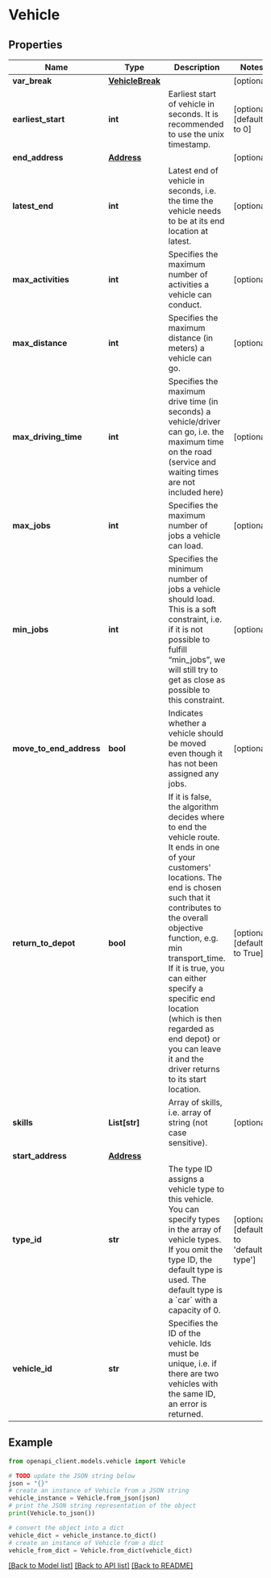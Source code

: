 # Vehicle


## Properties

Name | Type | Description | Notes
------------ | ------------- | ------------- | -------------
**var_break** | [**VehicleBreak**](VehicleBreak.md) |  | [optional] 
**earliest_start** | **int** | Earliest start of vehicle in seconds. It is recommended to use the unix timestamp. | [optional] [default to 0]
**end_address** | [**Address**](Address.md) |  | [optional] 
**latest_end** | **int** | Latest end of vehicle in seconds, i.e. the time the vehicle needs to be at its end location at latest. | [optional] 
**max_activities** | **int** | Specifies the maximum number of activities a vehicle can conduct. | [optional] 
**max_distance** | **int** | Specifies the maximum distance (in meters) a vehicle can go. | [optional] 
**max_driving_time** | **int** | Specifies the maximum drive time (in seconds) a vehicle/driver can go, i.e. the maximum time on the road (service and waiting times are not included here) | [optional] 
**max_jobs** | **int** | Specifies the maximum number of jobs a vehicle can load. | [optional] 
**min_jobs** | **int** | Specifies the minimum number of jobs a vehicle should load. This is a soft constraint, i.e. if it is not possible to fulfill “min_jobs”, we will still try to get as close as possible to this constraint. | [optional] 
**move_to_end_address** | **bool** | Indicates whether a vehicle should be moved even though it has not been assigned any jobs. | [optional] 
**return_to_depot** | **bool** | If it is false, the algorithm decides where to end the vehicle route. It ends in one of your customers&#39; locations. The end is chosen such that it contributes to the overall objective function, e.g. min transport_time. If it is true, you can either specify a specific end location (which is then regarded as end depot) or you can leave it and the driver returns to its start location. | [optional] [default to True]
**skills** | **List[str]** | Array of skills, i.e. array of string (not case sensitive). | [optional] 
**start_address** | [**Address**](Address.md) |  | 
**type_id** | **str** | The type ID assigns a vehicle type to this vehicle. You can specify types in the array of vehicle types. If you omit the type ID, the default type is used. The default type is a &#x60;car&#x60; with a capacity of 0. | [optional] [default to 'default-type']
**vehicle_id** | **str** | Specifies the ID of the vehicle. Ids must be unique, i.e. if there are two vehicles with the same ID, an error is returned. | 

## Example

```python
from openapi_client.models.vehicle import Vehicle

# TODO update the JSON string below
json = "{}"
# create an instance of Vehicle from a JSON string
vehicle_instance = Vehicle.from_json(json)
# print the JSON string representation of the object
print(Vehicle.to_json())

# convert the object into a dict
vehicle_dict = vehicle_instance.to_dict()
# create an instance of Vehicle from a dict
vehicle_from_dict = Vehicle.from_dict(vehicle_dict)
```
[[Back to Model list]](../README.md#documentation-for-models) [[Back to API list]](../README.md#documentation-for-api-endpoints) [[Back to README]](../README.md)


